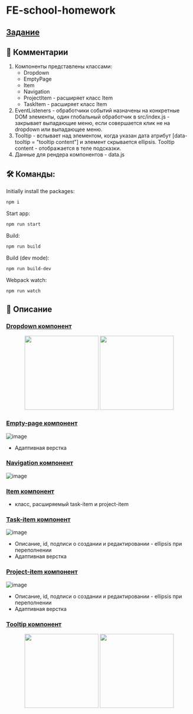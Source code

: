 # FE-school-homework

## [Задание](https://docs.google.com/document/d/1KLy6PW9UejqnBmf2D3_8_emNyZ5Mu0ru/edit)

## 📑 Комментарии
1. Компоненты представлены классами: 
    - Dropdown
    - EmptyPage
    - Item
    - Navigation
    - ProjectItem - расширяет класс Item
    - TaskItem - расширяет класс Item
2. EventListeners - обработчики событий назначены на конкретные DOM элементы, один глобальный обработчик в src/index.js - закрывает выпадающие меню, если совершается клик не на dropdown или выпадающее меню.
3. Tooltip - вспывает над элементом, когда указан дата атрибут [data-tooltip = "tooltip content"] и элемент скрывается ellipsis. Tooltip content - отображается в теле подсказки.
4. Данные для рендера компонентов - data.js

## 🛠 Команды:

Initially install the packages:
```bash
npm i
```

Start app:
```bash
npm run start
```

Build:
```bash
npm run build
```

Build (dev mode):
```bash
npm run build-dev
```

Webpack watch:
```bash
npm run watch
```

## 📖 Описание

### [Dropdown компонент](/src/components/dropdown)
<p align="center">
  <img height="200px" src="https://github.com/safym/FE-school-homework-1/assets/99616798/4133f924-bf50-4389-a431-66ee2042b695">
  <img height="200px" src="https://github.com/safym/FE-school-homework-1/assets/99616798/f9fdd0e6-8baf-4ad1-8351-437f7996cf30">
</p>


### [Empty-page компонент](/src/components/empty-page)
![image](https://github.com/safym/FE-school-homework-1/assets/99616798/d9d0de44-1445-4f5d-8a14-441b34f98065)
- Адаптивная верстка

### [Navigation компонент](/src/components/navigation)
![image](https://github.com/safym/FE-school-homework-1/assets/99616798/9147cc1b-1db7-42ad-b89a-2f8e7ef98b2f)

### [Item компонент](/src/components/item)
- класс, расширяемый task-item и project-item

### [Task-item компонент](/src/components/task-item)
![image](https://github.com/safym/FE-school-homework-1/assets/99616798/e9001870-f1dd-4417-bdc3-1990c77e722b)
- Описание, id, подписи о создании и редактировании - ellipsis при переполнении
- Адаптивная верстка

### [Project-item компонент](/src/components/project-item)
![image](https://github.com/safym/FE-school-homework-1/assets/99616798/bb35231d-68f1-41a1-9375-0119bc67f6b7)
- Описание, id, подписи о создании и редактировании - ellipsis при переполнении
- Адаптивная верстка

### [Tooltip компонент](/src/components/tooltip)

<p align="center">
  <img height="200px" src="https://github.com/safym/FE-school-homework-1/assets/99616798/a3655786-7e8f-4055-bff4-5e8bd922d124">
  <img height="200px" src="https://github.com/safym/FE-school-homework-1/assets/99616798/400265b5-e23a-4fc3-a68b-e2e8047d312c">
</p>





